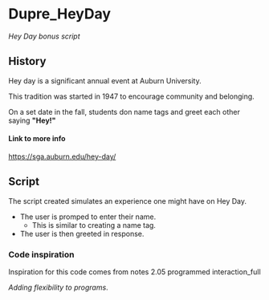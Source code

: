 # Dupre_HeyDay
*Hey Day bonus script*

## History

Hey day is a significant annual event at Auburn University.

This tradition was started in 1947 to encourage community and belonging.

On a set date in the fall, students don name tags and greet each other saying **"Hey!"** 

#### Link to more info
https://sga.auburn.edu/hey-day/

## Script
The script created simulates an experience one might have on Hey Day.
- The user is promped to enter their name.
   - This is similar to creating a name tag.
- The user is then greeted in response.

### Code inspiration
Inspiration for this code comes from notes 2.05 programmed interaction_full 

*Adding flexibility to programs*.
